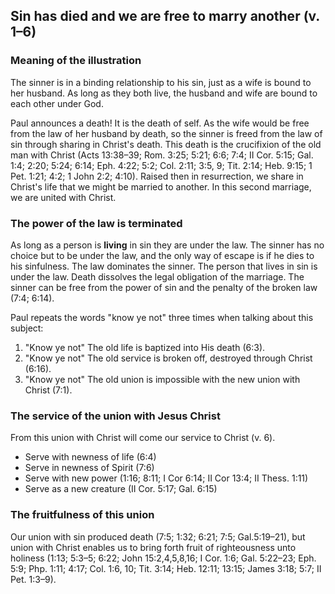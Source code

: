 ## Sin has died and we are free to marry another (v. 1–6)

### Meaning of the illustration

The sinner is in a binding relationship to his sin, just as a wife is bound to her husband. As long as they both live, the husband and wife are bound to each other under God.

Paul announces a death! It is the death of self. As the wife would be free from the law of her husband by death, so the sinner is freed from the law of sin through sharing in Christ's death. This death is the crucifixion of the old man with Christ (Acts 13:38–39; Rom. 3:25; 5:21; 6:6; 7:4; II Cor. 5:15; Gal. 1:4; 2:20; 5:24; 6:14; Eph. 4:22; 5:2; Col. 2:11; 3:5, 9; Tit. 2:14; Heb. 9:15; 1 Pet. 1:21; 4:2; 1 John 2:2; 4:10). Raised then in resurrection, we share in Christ's life that we might be married to another. In this second marriage, we are united with Christ.

### The power of the law is terminated

As long as a person is **living** in sin they are under the law. The sinner has no choice but to be under the law, and the only way of escape is if he dies to his sinfulness. The law dominates the sinner. The person that lives in sin is under the law. Death dissolves the legal obligation of the marriage. The sinner can be free from the power of sin and the penalty of the broken law (7:4; 6:14).

Paul repeats the words "know ye not" three times when talking about this subject:

1. "Know ye not" The old life is baptized into His death (6:3).
2. "Know ye not" The old service is broken off, destroyed through Christ (6:16).
3. "Know ye not" The old union is impossible with the new union with Christ (7:1).

### The service of the union with Jesus Christ

From this union with Christ will come our service to Christ (v. 6).

* Serve with newness of life (6:4)
* Serve in newness of Spirit (7:6)
* Serve with new power (1:16; 8:11; I Cor 6:14; II Cor 13:4; II Thess. 1:11)
* Serve as a new creature (II Cor. 5:17; Gal. 6:15)

### The fruitfulness of this union

Our union with sin produced death (7:5; 1:32; 6:21; 7:5; Gal.5:19–21), but union with Christ enables us to bring forth fruit of righteousness unto holiness (1:13; 5:3–5; 6:22; John 15:2,4,5,8,16; I Cor. 1:6; Gal. 5:22–23; Eph. 5:9; Php. 1:11; 4:17; Col. 1:6, 10; Tit. 3:14; Heb. 12:11; 13:15; James 3:18; 5:7; II Pet. 1:3–9).

